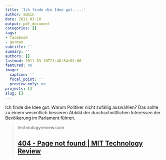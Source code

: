 ```yaml
---
title: 'Ich finde die Idee gut. ...'
author: admin
date: 2011-03-10
output: pdf_document
categories: []
tags:
- facebook
- german
subtitle: ''
summary: ''
authors: []
lastmod: 2011-03-10T21:48:54+01:00
featured: no
image:
  caption: ''
  focal_point: ''
  preview_only: no
projects: []
slug: []
---
```

Ich finde die Idee gut. Warum Politiker nicht zufällig auswählen? Das sollte zu einem wesentlich besseren Abbild der durchschnittlichen Interessen der Bevölkerung im Parlament führen. 
> technologyreview.com
> ## [404 - Page not found | MIT Technology Review](http://www.technologyreview.com/blog/arxiv/26488/)
>

